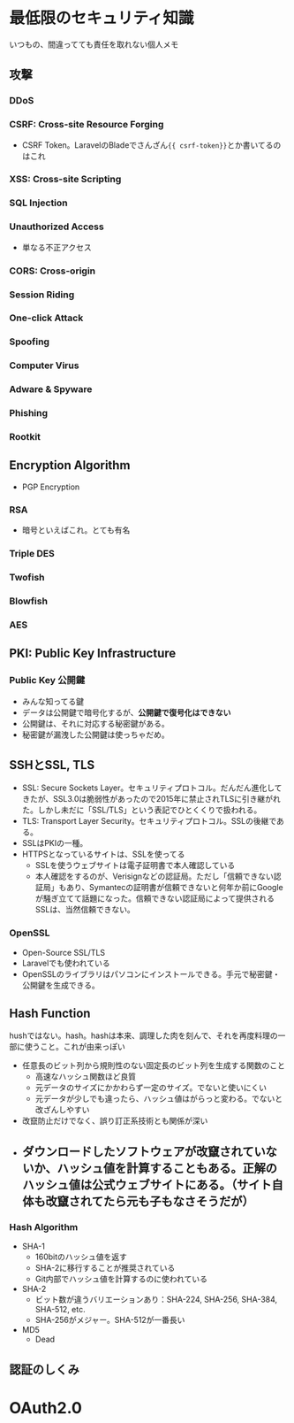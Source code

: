 # 最低限のセキュリティ知識

いつもの、間違ってても責任を取れない個人メモ

## 攻撃

### DDoS
### CSRF: Cross-site Resource Forging
- CSRF Token。LaravelのBladeでさんざん`{{ csrf-token}}`とか書いてるのはこれ

### XSS: Cross-site Scripting
### SQL Injection
### Unauthorized Access
- 単なる不正アクセス
### CORS: Cross-origin

### Session Riding
### One-click Attack

### Spoofing
### Computer Virus
### Adware & Spyware
### Phishing
### Rootkit


## Encryption Algorithm

- PGP Encryption

### RSA
- 暗号といえばこれ。とても有名
### Triple DES
### Twofish
### Blowfish
### AES





## PKI: Public Key Infrastructure

### Public Key 公開鍵
- みんな知ってる鍵
- データは公開鍵で暗号化するが、**公開鍵で復号化はできない**
- 公開鍵は、それに対応する秘密鍵がある。
- 秘密鍵が漏洩した公開鍵は使っちゃだめ。



## SSHとSSL, TLS

- SSL: Secure Sockets Layer。セキュリティプロトコル。だんだん進化してきたが、SSL3.0は脆弱性があったので2015年に禁止されTLSに引き継がれた。しかし未だに「SSL/TLS」という表記でひとくくりで扱われる。
- TLS: Transport Layer Security。セキュリティプロトコル。SSLの後継である。
- SSLはPKIの一種。
- HTTPSとなっているサイトは、SSLを使ってる
    - SSLを使うウェブサイトは電子証明書で本人確認している
    - 本人確認をするのが、Verisignなどの認証局。ただし「信頼できない認証局」もあり、Symantecの証明書が信頼できないと何年か前にGoogleが騒ぎ立てて話題になった。信頼できない認証局によって提供されるSSLは、当然信頼できない。

### OpenSSL

- Open-Source SSL/TLS
- Laravelでも使われている
- OpenSSLのライブラリはパソコンにインストールできる。手元で秘密鍵・公開鍵を生成できる。


## Hash Function 

hushではない。hash。hashは本来、調理した肉を刻んで、それを再度料理の一部に使うこと。これが由来っぽい

- 任意長のビット列から規則性のない固定長のビット列を生成する関数のこと
    - 高速なハッシュ関数ほど良質
    - 元データのサイズにかかわらず一定のサイズ。でないと使いにくい
    - 元データが少しでも違ったら、ハッシュ値はがらっと変わる。でないと改ざんしやすい
- 改竄防止だけでなく、誤り訂正系技術とも関係が深い
- ダウンロードしたソフトウェアが改竄されていないか、ハッシュ値を計算することもある。正解のハッシュ値は公式ウェブサイトにある。（サイト自体も改竄されてたら元も子もなさそうだが）
    - 

### Hash Algorithm

- SHA-1
    - 160bitのハッシュ値を返す
    - SHA-2に移行することが推奨されている
    - Git内部でハッシュ値を計算するのに使われている
- SHA-2
    - ビット数が違うバリエーションあり：SHA-224, SHA-256, SHA-384, SHA-512, etc.
    - SHA-256がメジャー。SHA-512が一番長い
- MD5
    - Dead



## 認証のしくみ

# OAuth2.0


